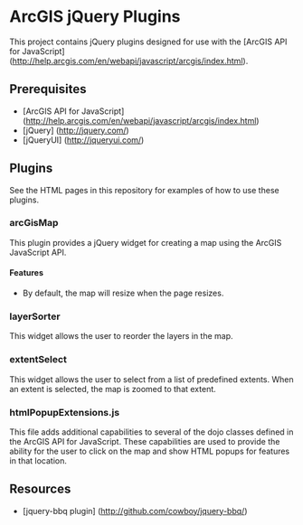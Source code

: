 # ArcGIS jQuery Plugins #

This project contains jQuery plugins designed for use with the [ArcGIS API for JavaScript] (http://help.arcgis.com/en/webapi/javascript/arcgis/index.html).

## Prerequisites ##
* [ArcGIS API for JavaScript] (http://help.arcgis.com/en/webapi/javascript/arcgis/index.html)
* [jQuery] (http://jquery.com/)
* [jQueryUI] (http://jqueryui.com/)

## Plugins ##

See the HTML pages in this repository for examples of how to use these plugins.

### arcGisMap ###

This plugin provides a jQuery widget for creating a map using the ArcGIS JavaScript API.

#### Features ####

* By default, the map will resize when the page resizes.

### layerSorter ###

This widget allows the user to reorder the layers in the map.

### extentSelect ###

This widget allows the user to select from a list of predefined extents.  When an extent is selected, the map is zoomed to that extent.

### htmlPopupExtensions.js ###

This file adds additional capabilities to several of the dojo classes defined in the ArcGIS API for JavaScript.  These capabilities are used to provide the ability for the user to click on the map and show HTML popups for features in that location.

## Resources ##

* [jquery-bbq plugin] (http://github.com/cowboy/jquery-bbq/)